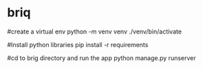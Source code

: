 # briq

#create a virtual env
python -m venv venv
./venv/bin/activate

#Install python libraries
pip install -r requirements

#cd to brig directory and run the app
python manage.py runserver
